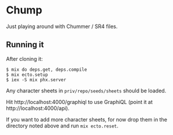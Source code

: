 # Chump

Just playing around with Chummer / SR4 files.

## Running it

After cloning it:

``` shell
$ mix do deps.get, deps.compile
$ mix ecto.setup
$ iex -S mix phx.server
```

Any character sheets in `priv/repo/seeds/sheets` should be loaded.

Hit http://localhost:4000/graphiql to use GraphiQL (point it at http://localhost:4000/api).

If you want to add more character sheets, for now drop them in the directory noted above and run `mix ecto.reset`.
